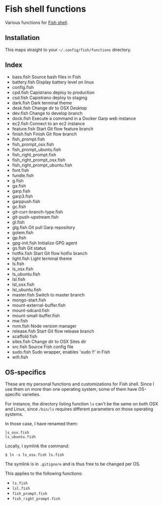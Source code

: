 # Fish shell functions
Various functions for [Fish shell](http://fishshell.com/).


## Installation
This maps straight to your `~/.config/fish/functions` directory.

## Index
* bass.fish Source bash files in Fish
* battery.fish Display battery level on linux
* config.fish
* cpd.fish Capistrano deploy to production
* csd.fish Capistrano deploy to staging
* dark.fish Dark terminal theme
* desk.fish Change dir to OSX Desktop
* dev.fish Change to develop branch
* dock.fish Execute a command in a Docker Garp web instance
* ec2.fish Connect to an ec2 instance
* feature.fish Start Git flow feature branch
* finish.fish Finish Git flow branch
* fish_prompt.fish
* fish_prompt_osx.fish
* fish_prompt_ubuntu.fish
* fish_right_prompt.fish
* fish_right_prompt_osx.fish
* fish_right_prompt_ubuntu.fish
* font.fish
* fundle.fish
* g.fish
* ga.fish
* garp.fish
* garp3.fish
* garppush.fish
* gc.fish
* git-curr-branch-type.fish
* git-push-upstream.fish
* gl.fish
* glg.fish Git pull Garp repository
* golem.fish
* gp.fish
* gpg-init.fish Initialize GPG agent
* gs.fish Git status
* hotfix.fish Start Git flow hotfix branch
* light.fish Light terminal theme
* ls.fish
* ls_osx.fish
* ls_ubuntu.fish
* lsl.fish
* lsl_osx.fish
* lsl_ubuntu.fish
* master.fish Switch to master branch
* mongo-start.fish
* mount-external-buffer.fish
* mount-sdcard.fish
* mount-small-buffer.fish
* mw.fish
* nvm.fish Node version manager
* release.fish Start Git flow release branch
* scaffold.fish
* sites.fish Change dir to OSX Sites dir
* src.fish Source Fish config file
* sudo.fish Sudo wrapper, enables 'sudo !!' in Fish
* wifi.fish

## OS-specifics
These are my personal functions and customizations for Fish shell.
Since I use them on more than one operating system, some of them have OS-specific
varieties.

For instance, the directory listing function `ls` can't be the same on both OSX and
Linux, since `/bin/ls` requires different parameters on those operating systems.

In those case, I have renamed them:
```
ls_osx.fish
ls_ubuntu.fish
```

Locally, I symlink the command:
```
$ ln -s ls_osx.fish ls.fish
```

The symlink is in `.gitignore` and is thus free to be changed per OS.

This applies to the following functions:
* `ls.fish`
* `lsl.fish`
* `fish_prompt.fish`
* `fish_right_prompt.fish`
